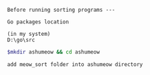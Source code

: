 ```
Before running sorting programs ---
```
```
Go packages location

(in my system)
D:\go\src
```
```sh
$mkdir ashumeow && cd ashumeow
```
```
add meow_sort folder into ashumeow directory
```